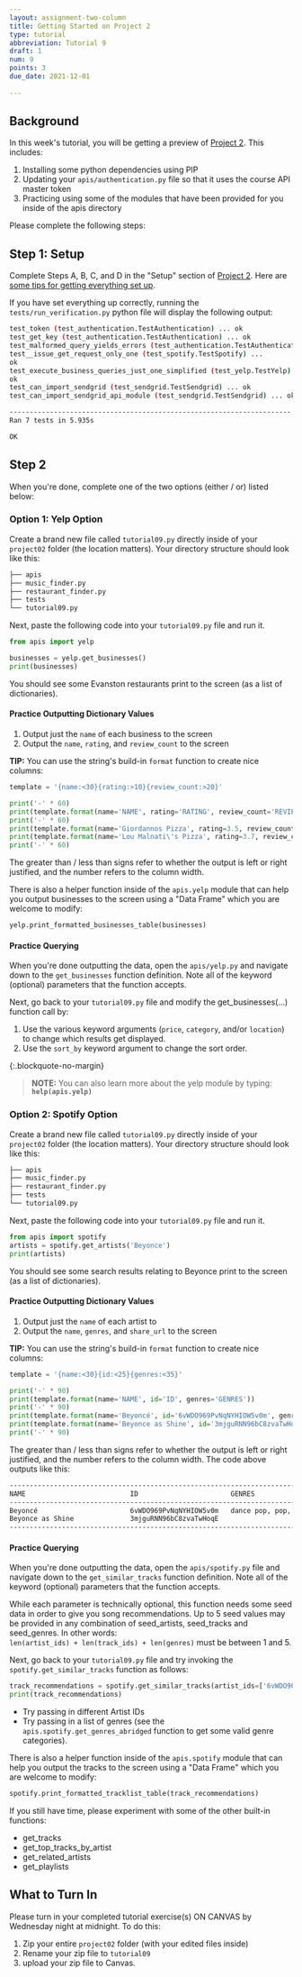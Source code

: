 ```yaml
---
layout: assignment-two-column
title: Getting Started on Project 2
type: tutorial
abbreviation: Tutorial 9
draft: 1
num: 9
points: 3
due_date: 2021-12-01
    
---
```


## Background
In this week's tutorial, you will be getting a preview of [Project 2](../assignments/p2). This includes:

1. Installing some python dependencies using PIP
2. Updating your `apis/authentication.py` file so that it uses the course API master token
3. Practicing using some of the modules that have been provided for you inside of the apis directory

Please complete the following steps:

## Step 1: Setup

Complete Steps A, B, C, and D in the "Setup" section of [Project 2](../assignments/p2#setup-please-read-carefully). Here are <a href="https://docs.google.com/presentation/d/1DppkdUpVxNPIRt6gkP9vouAbU4CFSP2wg7w4kUnbhg8/edit?usp=sharing" target="_blank">some tips for getting everything set up</a>.

If you have set everything up correctly, running the `tests/run_verification.py` python file will display the following output:

```bash
test_token (test_authentication.TestAuthentication) ... ok
test_get_key (test_authentication.TestAuthentication) ... ok
test_malformed_query_yields_errors (test_authentication.TestAuthentication) ... ok
test__issue_get_request_only_one (test_spotify.TestSpotify) ... 
ok
test_execute_business_queries_just_one_simplified (test_yelp.TestYelp) ... 
ok
test_can_import_sendgrid (test_sendgrid.TestSendgrid) ... ok
test_can_import_sendgrid_api_module (test_sendgrid.TestSendgrid) ... ok

----------------------------------------------------------------------
Ran 7 tests in 5.935s

OK
```

## Step 2
When you're done, complete one of the two options (either / or) listed below:

### Option 1: Yelp Option
Create a brand new file called `tutorial09.py` directly inside of your `project02` folder (the location matters). Your directory structure should look like this:

```bash
├── apis
├── music_finder.py
├── restaurant_finder.py
├── tests
└── tutorial09.py
```

Next, paste the following code into your `tutorial09.py` file and run it.

```python
from apis import yelp

businesses = yelp.get_businesses()
print(businesses)
```

You should see some Evanston restaurants print to the screen (as a list of dictionaries).

#### Practice Outputting Dictionary Values
1. Output just the `name` of each business to the screen
2. Output the `name`, `rating`, and `review_count` to the screen

**TIP:** You can use the string's build-in `format` function to create nice columns:

```python
template = '{name:<30}{rating:>10}{review_count:>20}'

print('-' * 60)
print(template.format(name='NAME', rating='RATING', review_count='REVIEW COUNT'))
print('-' * 60)
print(template.format(name='Giordannos Pizza', rating=3.5, review_count=280))
print(template.format(name='Lou Malnati\'s Pizza', rating=3.7, review_count=190))
print('-' * 60)
```
The greater than / less than signs refer to whether the output is left or right justified, and the number refers to the column width.

There is also a helper function inside of the `apis.yelp` module that can help you output businesses to the screen using a "Data Frame" which you are welcome to modify: 

```python
yelp.print_formatted_businesses_table(businesses)
```

#### Practice Querying
When you're done outputting the data, open the `apis/yelp.py` and navigate down to the `get_businesses` function definition. Note all of the keyword  (optional) parameters that the function accepts. 

Next, go back to your `tutorial09.py` file and modify the get_businesses(...) function call by:
1. Use the various keyword arguments (`price`, `category`, and/or `location`) to change which results get displayed.
2. Use the `sort_by` keyword argument to change the sort order.

{:.blockquote-no-margin}
> **NOTE:** You can also learn more about the yelp module by typing: **`help(apis.yelp)`**

### Option 2: Spotify Option
Create a brand new file called `tutorial09.py` directly inside of your `project02` folder (the location matters). Your directory structure should look like this:

```bash
├── apis
├── music_finder.py
├── restaurant_finder.py
├── tests
└── tutorial09.py
```

Next, paste the following code into your `tutorial09.py` file and run it.

```python
from apis import spotify
artists = spotify.get_artists('Beyonce')
print(artists)
```

You should see some search results relating to Beyonce print to the screen (as a list of dictionaries).

#### Practice Outputting Dictionary Values
1. Output just the `name` of each artist to
2. Output the `name`, `genres`, and `share_url` to the screen

**TIP:** You can use the string's build-in `format` function to create nice columns:

```python
template = '{name:<30}{id:<25}{genres:<35}'

print('-' * 90)
print(template.format(name='NAME', id='ID', genres='GENRES'))
print('-' * 90)
print(template.format(name='Beyoncé', id='6vWDO969PvNqNYHIOW5v0m', genres='dance pop, pop, r&b'))
print(template.format(name='Beyonce as Shine', id='3mjguRNN96bC8zvaTwHoqE', genres=''))
print('-' * 90)
```

The greater than / less than signs refer to whether the output is left or right justified, and the number refers to the column width. The code above outputs like this:

```bash
------------------------------------------------------------------------------------------
NAME                          ID                       GENRES                             
------------------------------------------------------------------------------------------
Beyoncé                       6vWDO969PvNqNYHIOW5v0m   dance pop, pop, r&b                
Beyonce as Shine              3mjguRNN96bC8zvaTwHoqE                                      
------------------------------------------------------------------------------------------
```


#### Practice Querying
When you're done outputting the data, open the `apis/spotify.py` file and navigate down to the `get_similar_tracks` function definition. Note all of the keyword  (optional) parameters that the function accepts. 

While each parameter is technically optional, this function needs some seed data in order to give you song recommendations. Up to 5 seed values may be provided in any combination of seed_artists, seed_tracks and seed_genres. In other words: <br>`len(artist_ids) + len(track_ids) + len(genres)` must be between 1 and 5.

Next, go back to your `tutorial09.py` file and try invoking the `spotify.get_similar_tracks` function as follows:

```python
track_recommendations = spotify.get_similar_tracks(artist_ids=['6vWDO969PvNqNYHIOW5v0m'])
print(track_recommendations)
```
* Try passing in different Artist IDs
* Try passing in a list of genres (see the `apis.spotify.get_genres_abridged` function to get some valid genre categories).

There is also a helper function inside of the `apis.spotify` module that can help you output the tracks to the screen using a "Data Frame" which you are welcome to modify: 

```python
spotify.print_formatted_tracklist_table(track_recommendations)
```

If you still have time, please experiment with some of the other built-in functions: 
* get_tracks
* get_top_tracks_by_artist
* get_related_artists
* get_playlists


## What to Turn In
Please turn in your completed tutorial exercise(s) ON CANVAS by Wednesday night at midnight. To do this: 

1. Zip your entire `project02` folder (with your edited files inside)
2. Rename your zip file to `tutorial09`
3. upload your zip file to Canvas.